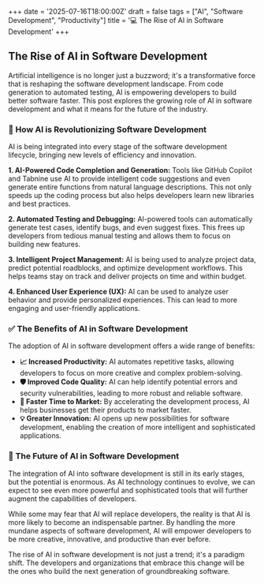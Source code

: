+++
date = '2025-07-16T18:00:00Z'
draft = false
tags = ["AI", "Software Development", "Productivity"]
title = '💻 The Rise of AI in Software Development'
+++

## The Rise of AI in Software Development

Artificial intelligence is no longer just a buzzword; it's a transformative force that is reshaping the software development landscape. From code generation to automated testing, AI is empowering developers to build better software faster. This post explores the growing role of AI in software development and what it means for the future of the industry.

### 🤖 How AI is Revolutionizing Software Development

AI is being integrated into every stage of the software development lifecycle, bringing new levels of efficiency and innovation.

**1. AI-Powered Code Completion and Generation:**
Tools like GitHub Copilot and Tabnine use AI to provide intelligent code suggestions and even generate entire functions from natural language descriptions. This not only speeds up the coding process but also helps developers learn new libraries and best practices.

**2. Automated Testing and Debugging:**
AI-powered tools can automatically generate test cases, identify bugs, and even suggest fixes. This frees up developers from tedious manual testing and allows them to focus on building new features.

**3. Intelligent Project Management:**
AI is being used to analyze project data, predict potential roadblocks, and optimize development workflows. This helps teams stay on track and deliver projects on time and within budget.

**4. Enhanced User Experience (UX):**
AI can be used to analyze user behavior and provide personalized experiences. This can lead to more engaging and user-friendly applications.

### ✅ The Benefits of AI in Software Development

The adoption of AI in software development offers a wide range of benefits:

- **📈 Increased Productivity:** AI automates repetitive tasks, allowing developers to focus on more creative and complex problem-solving.
- **🛡️ Improved Code Quality:** AI can help identify potential errors and security vulnerabilities, leading to more robust and reliable software.
- **🚀 Faster Time to Market:** By accelerating the development process, AI helps businesses get their products to market faster.
- **💡 Greater Innovation:** AI opens up new possibilities for software development, enabling the creation of more intelligent and sophisticated applications.

### 🔮 The Future of AI in Software Development

The integration of AI into software development is still in its early stages, but the potential is enormous. As AI technology continues to evolve, we can expect to see even more powerful and sophisticated tools that will further augment the capabilities of developers.

While some may fear that AI will replace developers, the reality is that AI is more likely to become an indispensable partner. By handling the more mundane aspects of software development, AI will empower developers to be more creative, innovative, and productive than ever before.

The rise of AI in software development is not just a trend; it's a paradigm shift. The developers and organizations that embrace this change will be the ones who build the next generation of groundbreaking software.